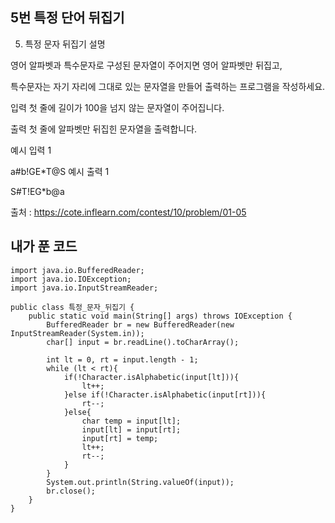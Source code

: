 ## 5번 특정 단어 뒤집기

5. 특정 문자 뒤집기
설명

영어 알파벳과 특수문자로 구성된 문자열이 주어지면 영어 알파벳만 뒤집고,

특수문자는 자기 자리에 그대로 있는 문자열을 만들어 출력하는 프로그램을 작성하세요.


입력
첫 줄에 길이가 100을 넘지 않는 문자열이 주어집니다.


출력
첫 줄에 알파벳만 뒤집힌 문자열을 출력합니다.


예시 입력 1 

a#b!GE*T@S
예시 출력 1

S#T!EG*b@a

출처 : https://cote.inflearn.com/contest/10/problem/01-05

## 내가 푼 코드

```
import java.io.BufferedReader;
import java.io.IOException;
import java.io.InputStreamReader;

public class 특정_문자_뒤집기 {
    public static void main(String[] args) throws IOException {
        BufferedReader br = new BufferedReader(new InputStreamReader(System.in));
        char[] input = br.readLine().toCharArray();

        int lt = 0, rt = input.length - 1;
        while (lt < rt){
            if(!Character.isAlphabetic(input[lt])){
                lt++;
            }else if(!Character.isAlphabetic(input[rt])){
                rt--;
            }else{
                char temp = input[lt];
                input[lt] = input[rt];
                input[rt] = temp;
                lt++;
                rt--;
            }
        }
        System.out.println(String.valueOf(input));
        br.close();
    }
}
```
